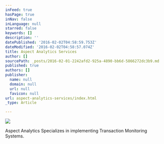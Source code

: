 ```yaml
---
inFeed: true
hasPage: true
inNav: false
inLanguage: null
starred: false
keywords: []
description: ''
datePublished: '2016-02-02T04:58:59.753Z'
dateModified: '2016-02-02T04:58:57.074Z'
title: Aspect Analytics Services
author: []
sourcePath: _posts/2016-02-01-2242afd2-925a-4890-bb6d-5866272dc3b9.md
published: true
authors: []
publisher:
  name: null
  domain: null
  url: null
  favicon: null
url: aspect-analytics-services/index.html
_type: Article

---
```

![](https://s3-us-west-2.amazonaws.com/the-grid-img/p/3ec713e2b9f9921e4c084cc20a1a3a0ef34a14f4.png)

Aspect Analytics Specializes in implementing Transaction Monitoring Systems.